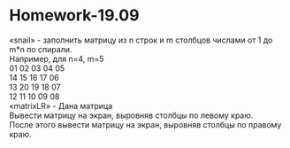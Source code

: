 # Homework-19.09
«snail» - заполнить матрицу из n строк и m столбцов числами от 1 до m*n по спирали.</br>
          Например, для n=4, m=5</br>
          01 02 03 04 05</br>
          14 15 16 17 06</br>
          13 20 19 18 07</br>
          12 11 10 09 08</br>
«matrixLR» - Дана матрица</br>
             Вывести матрицу на экран, выровняв столбцы по левому краю.</br>
             После этого вывести матрицу на экран, выровняв столбцы по правому краю.
